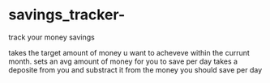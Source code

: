 # savings_tracker-
track your money savings 

takes the target amount of money u want to acheveve within the currunt month.
sets an avg amount of money for you to save per day
takes a deposite from you and substract it from the money you should  save per day




